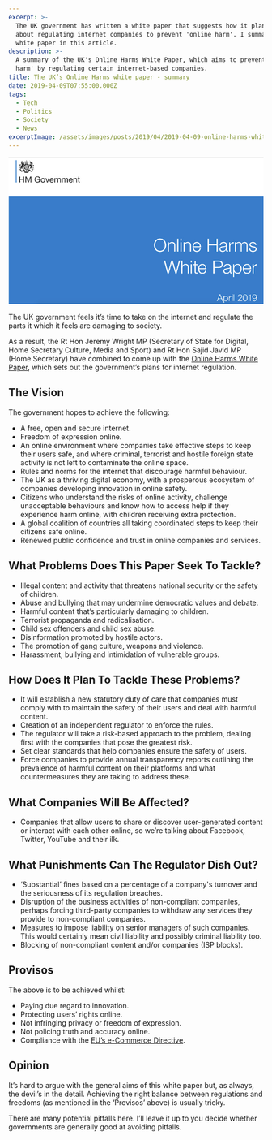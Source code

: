 ```yaml
---
excerpt: >-
  The UK government has written a white paper that suggests how it plans to go
  about regulating internet companies to prevent 'online harm'. I summarise the
  white paper in this article.
description: >-
  A summary of the UK's Online Harms White Paper, which aims to prevent 'online
  harm' by regulating certain internet-based companies.
title: The UK’s Online Harms white paper - summary
date: 2019-04-09T07:55:00.000Z
tags:
  - Tech
  - Politics
  - Society
  - News
excerptImage: /assets/images/posts/2019/04/2019-04-09-online-harms-white-paper-icon.png
---
```

![Online Harms white paper.](/assets/images/posts/2019/04/2019-04-09-online-harms-white-paper.jpg "@itemprop=image|class=s33 right")

The UK government feels it’s time to take on the internet and regulate the parts it which it feels are damaging to society.

As a result, the Rt Hon Jeremy Wright MP (Secretary of State for Digital, Home Secretary Culture, Media and Sport) and Rt Hon Sajid Javid MP (Home Secretary) have combined to come up with the [Online Harms White Paper](https://assets.publishing.service.gov.uk/government/uploads/system/uploads/attachment_data/file/793360/Online_Harms_White_Paper.pdf), which sets out the government’s plans for internet regulation.

## The Vision

The government hopes to achieve the following:

- A free, open and secure internet.
- Freedom of expression online.
- An online environment where companies take effective steps to keep their users safe, and where criminal, terrorist and hostile foreign state activity is not left to contaminate the online space.
- Rules and norms for the internet that discourage harmful behaviour.
- The UK as a thriving digital economy, with a prosperous ecosystem of companies developing innovation in online safety.
- Citizens who understand the risks of online activity, challenge unacceptable behaviours and know how to access help if they experience harm online, with children receiving extra protection.
- A global coalition of countries all taking coordinated steps to keep their citizens safe online.
- Renewed public confidence and trust in online companies and services.

## What Problems Does This Paper Seek To Tackle?

- Illegal content and activity that threatens national security or the safety of children.
- Abuse and bullying that may undermine democratic values and debate.
- Harmful content that’s particularly damaging to children.
- Terrorist propaganda and radicalisation.
- Child sex offenders and child sex abuse.
- Disinformation promoted by hostile actors.
- The promotion of gang culture, weapons and violence.
- Harassment, bullying and intimidation of vulnerable groups.

## How Does It Plan To Tackle These Problems?

- It will establish a new statutory duty of care that companies must comply with to maintain the safety of their users and deal with harmful content.
- Creation of an independent regulator to enforce the rules.
- The regulator will take a risk-based approach to the problem, dealing first with the companies that pose the greatest risk.
- Set clear standards that help companies ensure the safety of users.
- Force companies to provide annual transparency reports outlining the prevalence of harmful content on their platforms and what countermeasures they are taking to address these.

## What Companies Will Be Affected?

- Companies that allow users to share or discover user-generated content or interact with each other online, so we’re talking about Facebook, Twitter, YouTube and their ilk.

## What Punishments Can The Regulator Dish Out?

- ‘Substantial’ fines based on a percentage of a company's turnover and the seriousness of its regulation breaches.
- Disruption of the business activities of non-compliant companies, perhaps forcing third-party companies to withdraw any services they provide to non-compliant companies.
- Measures to impose liability on senior managers of such companies. This would certainly mean civil liability and possibly criminal liability too.
- Blocking of non-compliant content and/or companies (ISP blocks).

## Provisos

The above is to be achieved whilst:

- Paying due regard to innovation.
- Protecting users’ rights online.
- Not infringing privacy or freedom of expression.
- Not policing truth and accuracy online.
- Compliance with the [EU’s e-Commerce Directive](https://en.wikipedia.org/wiki/Electronic_Commerce_Directive_2000).

## Opinion

It’s hard to argue with the general aims of this white paper but, as always, the devil’s in the detail. Achieving the right balance between regulations and freedoms (as mentioned in the ‘Provisos’ above) is usually tricky.

There are many potential pitfalls here. I’ll leave it up to you decide whether governments are generally good at avoiding pitfalls.


